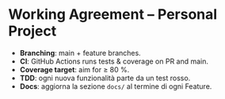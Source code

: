 # Working Agreement – Personal Project

* **Branching**: main + feature branches.
* **CI**: GitHub Actions runs tests & coverage on PR and main.
* **Coverage target**: aim for ≥ 80 %.
* **TDD**: ogni nuova funzionalità parte da un test rosso.
* **Docs**: aggiorna la sezione `docs/` al termine di ogni Feature.
